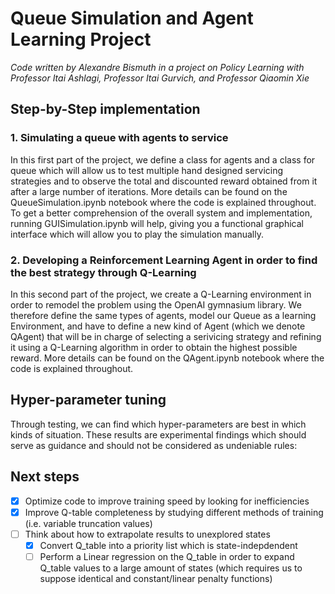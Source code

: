 # Queue Simulation and Agent Learning Project

*Code written by Alexandre Bismuth in a project on Policy Learning with Professor Itai Ashlagi, Professor Itai Gurvich, and Professor Qiaomin Xie*

## Step-by-Step implementation

### 1. Simulating a queue with agents to service

In this first part of the project, we define a class for agents and a class for queue which will allow us to test multiple hand designed servicing strategies and to observe the total and discounted reward obtained from it after a large number of iterations. More details can be found on the QueueSimulation.ipynb notebook where the code is explained throughout. To get a better comprehension of the overall system and implementation, running GUISimulation.ipynb will help, giving you a functional graphical interface which will allow you to play the simulation manually.

### 2. Developing a Reinforcement Learning Agent in order to find the best strategy through Q-Learning

In this second part of the project, we create a Q-Learning environment in order to remodel the problem using the OpenAI gymnasium library. We therefore define the same types of agents, model our Queue as a learning Environment, and have to define a new kind of Agent (which we denote QAgent) that will be in charge of selecting a serivicing strategy and refining it using a Q-Learning algorithm in order to obtain the highest possible reward. More details can be found on the QAgent.ipynb notebook where the code is explained throughout.

## Hyper-parameter tuning

Through testing, we can find which hyper-parameters are best in which kinds of situation. These results are experimental findings which should serve as guidance and should not be considered as undeniable rules:

## Next steps

- [X] Optimize code to improve training speed by looking for inefficiencies
- [X] Improve Q-table completeness by studying different methods of training (i.e. variable truncation values)
- [ ] Think about how to extrapolate results to unexplored states
  - [X] Convert Q_table into a priority list which is state-indepdendent
  - [ ] Perform a Linear regression on the Q_table in order to expand Q_table values to a large amount of states (which requires us to suppose identical and constant/linear penalty functions)
